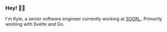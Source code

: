### Hey! ✌🏼

I'm Kyle, a senior software engineer currently working at <a href="https://github.com/thisissoon" target="_blank">SOON_</a>. Primarily working with Svelte and Go.
